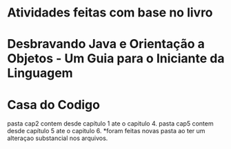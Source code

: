 # Atividades feitas com base no livro

# Desbravando Java e Orientação a Objetos - Um Guia para o Iniciante da Linguagem 

# Casa do Codigo






 pasta cap2 contem desde capítulo 1 ate o capitulo 4.
 pasta cap5 contem desde capítulo 5 ate o capitulo 6.
 *foram feitas novas pasta ao ter um alteraçao substancial nos arquivos.
